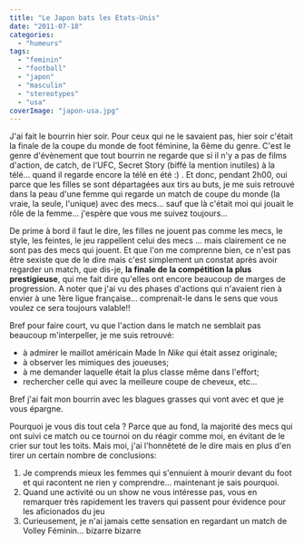 ```yaml
---
title: "Le Japon bats les Etats-Unis"
date: "2011-07-18"
categories: 
  - "humeurs"
tags: 
  - "feminin"
  - "football"
  - "japon"
  - "masculin"
  - "stereotypes"
  - "usa"
coverImage: "japon-usa.jpg"
---
```


J'ai fait le bourrin hier soir. Pour ceux qui ne le savaient pas, hier soir c'était la finale de la coupe du monde de foot féminine, la 6ème du genre. C'est le genre d'évènement que tout bourrin ne regarde que si il n'y a pas de films d'action, de catch, de l'UFC, Secret Story (biffé la mention inutiles) à la télé... quand il regarde encore la télé en été :) . Et donc, pendant 2h00, oui parce que les filles se sont départagées aux tirs au buts, je me suis retrouvé dans la peau d'une femme qui regarde un match de coupe du monde (la vraie, la seule, l'unique) avec des mecs... sauf que là c'était moi qui jouait le rôle de la femme... j'espère que vous me suivez toujours...

De prime à bord il faut le dire, les filles ne jouent pas comme les mecs, le style, les feintes, le jeu rappellent celui des mecs ... mais clairement ce ne sont pas des mecs qui jouent. Et que l'on me comprenne bien, ce n'est pas être sexiste que de le dire mais c'est simplement un constat après avoir regarder un match, que dis-je, **la finale de la compétition la plus prestigieuse**, qui me fait dire qu'elles ont encore beaucoup de marges de progression. A noter que j'ai vu des phases d'actions qui n'avaient rien à envier à une 1ère ligue française... comprenait-le dans le sens que vous voulez ce sera toujours valable!!

Bref pour faire court, vu que l'action dans le match ne semblait pas beaucoup m'interpeller, je me suis retrouvé:

- à admirer le maillot américain Made In _Nike_ qui était assez originale;
- à observer les mimiques des joueuses;
- à me demander laquelle était la plus classe même dans l'effort;
- rechercher celle qui avec la meilleure coupe de cheveux, etc...

Bref j'ai fait mon bourrin avec les blagues grasses qui vont avec et que je vous épargne.

Pourquoi je vous dis tout cela ? Parce que au fond, la majorité des mecs qui ont suivi ce match ou ce tournoi on du réagir comme moi, en évitant de le crier sur tout les toits. Mais moi, j'ai l’honnêteté de le dire mais en plus d'en tirer un certain nombre de conclusions:

1. Je comprends mieux les femmes qui s'ennuient à mourir devant du foot et qui racontent ne rien y comprendre... maintenant je sais pourquoi.
2. Quand une activité ou un show ne vous intéresse pas, vous en remarquer très rapidement les travers qui passent pour évidence pour les aficionados du jeu
3. Curieusement, je n'ai jamais cette sensation en regardant un match de Volley Féminin... bizarre bizarre
